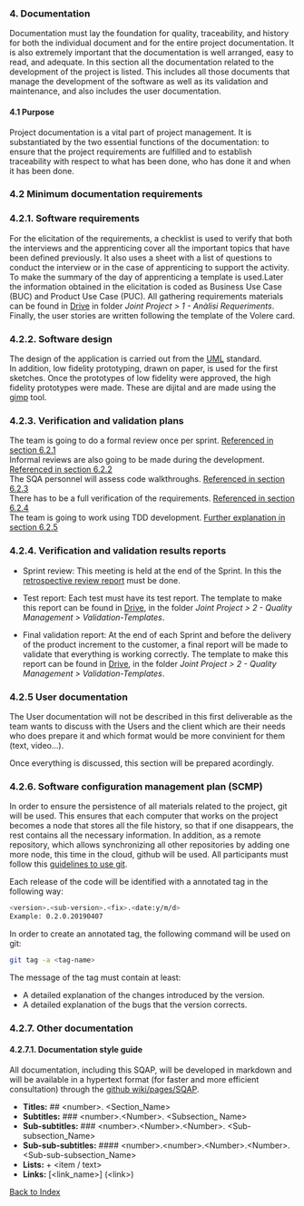 ### 4. Documentation

Documentation must lay the foundation for quality, traceability, and history for both the individual document and for the entire project documentation.
It is also extremely important that the documentation is well arranged, easy to read, and adequate.
In this section all the documentation related to the development of the project is listed. This includes all those documents that manage the development of the software as well as its validation and maintenance, and also includes the user documentation.


#### 4.1 Purpose

Project documentation is a vital part of project management. It is substantiated by the two essential functions of the documentation: to ensure that the project requirements are fulfilled and to establish traceability with respect to what has been done, who has done it and when it has been done.


### 4.2 Minimum documentation requirements

### 4.2.1. Software requirements

For the elicitation of the requirements, a checklist is used to verify that both the interviews and the apprenticing cover all the important topics that have been defined previously. It also uses a sheet with a list of questions to conduct the interview or in the case of apprenticing to support the activity.
To make the summary of the day of apprenticing a template is used.Later the information obtained in the elicitation is coded as Business Use Case (BUC) and Product Use Case (PUC). All gathering requirements materials can be found in [Drive](https://www.google.com/intl/es_ALL/drive/) in folder  *Joint Project > 1 - Anàlisi Requeriments*.
Finally, the user stories are written following the template of the Volere card.


### 4.2.2. Software design

The design of the application is carried out from the [UML](https://www.uml.org/) standard.  
In addition, low fidelity prototyping, drawn on paper, is used for the first sketches. Once the prototypes of low fidelity were approved, the high fidelity prototypes were made. These are dijital and are made using the [gimp](http://www.gimp.org.es/) tool.


### 4.2.3. Verification and validation plans
The team is going to do a formal review once per sprint. [Referenced in section 6.2.1](./Software-reviews.md)  
Informal reviews are also going to be made during the development. [Referenced in section 6.2.2](./Software-reviews.md)  
The SQA personnel will assess code walkthroughs. [Referenced in section 6.2.3](./Software-reviews.md)  
There has to be a full verification of the requirements. [Referenced in section 6.2.4](./Software-reviews.md)  
The team is going to work using TDD development. [Further explanation in section 6.2.5](./Software-reviews.md)  


### 4.2.4. Verification and validation results reports

+ Sprint review: This meeting is held at the end of the Sprint. In this the <a href="https://github.com/UdL-EPS-ProjectManagement/ProcessModelTheory/blob/master/templates/Sprint_Retrospective_Template.md" target="blank">retrospective review report</a> must be done.

+ Test report: Each test must have its test report. The template to make this report can be found in [Drive](https://www.google.com/intl/es_ALL/drive/), in the folder *Joint Project > 2 - Quality Management > Validation-Templates*.

+ Final validation report: At the end of each Sprint and before the delivery of the product increment to the customer, a final report will be made to validate that everything is working correctly. The template to make this report can be found in [Drive](https://www.google.com/intl/es_ALL/drive/), in the folder *Joint Project > 2 - Quality Management > Validation-Templates*.


### 4.2.5 User documentation

The User documentation will not be described in this first deliverable as the team wants to discuss with the Users and the client which are their needs who does prepare it and which format would be more convinient for them (text, video...).

Once everything is discussed, this section will be prepared acordingly.

### 4.2.6. Software configuration management plan (SCMP)

In order to ensure the persistence of all materials related to the project, git will be used. This ensures that each computer that works on the project becomes a node that stores all the file history, so that if one disappears, the rest contains all the necessary information. In addition, as a remote repository, which allows synchronizing all other repositories by adding one more node, this time in the cloud, github will be used. All participants must follow this [guidelines to use git](https://github.com/teamoutofbounds/joint-project/blob/SQAP-doc/documentation/procedures/Branching-guidelines.md).

Each release of the code will be identified with a annotated tag in the following way:

```bash
<version>.<sub-version>.<fix>.<date:y/m/d>
Example: 0.2.0.20190407
```

In order to create an annotated tag, the following command will be used on git:

```bash
git tag -a <tag-name>
```

The message of the tag must contain at least:
+ A detailed explanation of the changes introduced by the version.
+ A detailed explanation of the bugs that the version corrects.


### 4.2.7. Other documentation

#### 4.2.7.1. Documentation style guide

All documentation, including this SQAP, will be developed in markdown and will be available in a hypertext format (for faster and more efficient consultation) through the [github wiki/pages/SQAP](https://github.com/teamoutofbounds/joint-project/wiki/SQAP).

+ __Titles:__ ## <number\>. <Section_Name\>  
+ __Subtitles:__ ### <number\>.<Number\>. <Subsection_ Name\>  
+ __Sub-subtitles:__ ### <number\>.<Number\>.<Number\>. <Sub-subsection_Name\>
+ __Sub-sub-subtitles:__ #### <number\>.<number\>.<Number\>.<Number\>. <Sub-sub-subsection_Name\>
+ __Lists:__ + <item / text\>
+ __Links:__ [<link_name\>] (<link\>)  

[Back to Index](./index.md)

